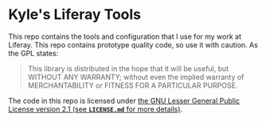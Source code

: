 # Kyle's Liferay Tools

This repo contains the tools and configuration that I use for my work at Liferay. This repo contains prototype quality code, so use it with caution. As the GPL states:

> This library is distributed in the hope that it will be useful, but WITHOUT
> ANY WARRANTY; without even the implied warranty of MERCHANTABILITY or FITNESS
> FOR A PARTICULAR PURPOSE.

The code in this repo is licensed under [the GNU Lesser General Public License version 2.1 (see **`LICENSE.md`** for more details)](https://github.com/stiemannkj1/liferay-tools/blob/master/LICENSE.md).
